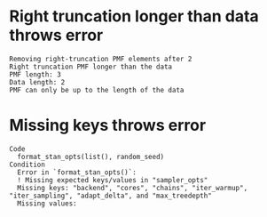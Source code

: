 # Right truncation longer than data throws error

    Removing right-truncation PMF elements after 2
    Right truncation PMF longer than the data
    PMF length: 3
    Data length: 2
    PMF can only be up to the length of the data

# Missing keys throws error

    Code
      format_stan_opts(list(), random_seed)
    Condition
      Error in `format_stan_opts()`:
      ! Missing expected keys/values in "sampler_opts"
      Missing keys: "backend", "cores", "chains", "iter_warmup", "iter_sampling", "adapt_delta", and "max_treedepth"
      Missing values:

